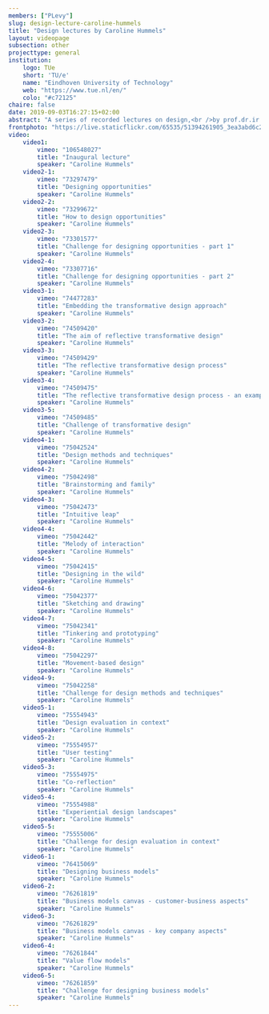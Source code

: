 ```yaml
---
members: ["PLevy"]
slug: design-lecture-caroline-hummels
title: "Design lectures by Caroline Hummels"
layout: videopage
subsection: other
projecttype: general
institution:
    logo: TUe
    short: 'TU/e'
    name: "Eindhoven University of Technology"
    web: "https://www.tue.nl/en/"
    colo: "#c72125"
chaire: false
date: 2019-09-03T16:27:15+02:00
abstract: "A series of recorded lectures on design,<br />by prof.dr.ir. Caroline Hummels @TU/e."
frontphoto: "https://live.staticflickr.com/65535/51394261905_3ea3abd6c2.jpg"
video:
    video1:
        vimeo: "106548027"
        title: "Inaugural lecture"
        speaker: "Caroline Hummels"
    video2-1:
        vimeo: "73297479"
        title: "Designing opportunities"
        speaker: "Caroline Hummels"
    video2-2:
        vimeo: "73299672"
        title: "How to design opportunities"
        speaker: "Caroline Hummels"
    video2-3:
        vimeo: "73301577"
        title: "Challenge for designing opportunities - part 1"
        speaker: "Caroline Hummels"
    video2-4:
        vimeo: "73307716"
        title: "Challenge for designing opportunities - part 2"
        speaker: "Caroline Hummels"
    video3-1:
        vimeo: "74477283"
        title: "Embedding the transformative design approach"
        speaker: "Caroline Hummels"
    video3-2:
        vimeo: "74509420"
        title: "The aim of reflective transformative design"
        speaker: "Caroline Hummels"
    video3-3:
        vimeo: "74509429"
        title: "The reflective transformative design process"
        speaker: "Caroline Hummels"
    video3-4:
        vimeo: "74509475"
        title: "The reflective transformative design process - an example"
        speaker: "Caroline Hummels"
    video3-5:
        vimeo: "74509485"
        title: "Challenge of transformative design"
        speaker: "Caroline Hummels"
    video4-1:
        vimeo: "75042524"
        title: "Design methods and techniques"
        speaker: "Caroline Hummels"
    video4-2:
        vimeo: "75042498"
        title: "Brainstorming and family"
        speaker: "Caroline Hummels"
    video4-3:
        vimeo: "75042473"
        title: "Intuitive leap"
        speaker: "Caroline Hummels"
    video4-4:
        vimeo: "75042442"
        title: "Melody of interaction"
        speaker: "Caroline Hummels"
    video4-5:
        vimeo: "75042415"
        title: "Designing in the wild"
        speaker: "Caroline Hummels"
    video4-6:
        vimeo: "75042377"
        title: "Sketching and drawing"
        speaker: "Caroline Hummels"
    video4-7:
        vimeo: "75042341"
        title: "Tinkering and prototyping"
        speaker: "Caroline Hummels"
    video4-8:
        vimeo: "75042297"
        title: "Movement-based design"
        speaker: "Caroline Hummels"
    video4-9:
        vimeo: "75042258"
        title: "Challenge for design methods and techniques"
        speaker: "Caroline Hummels"
    video5-1:
        vimeo: "75554943"
        title: "Design evaluation in context"
        speaker: "Caroline Hummels"
    video5-2:
        vimeo: "75554957"
        title: "User testing"
        speaker: "Caroline Hummels"
    video5-3:
        vimeo: "75554975"
        title: "Co-reflection"
        speaker: "Caroline Hummels"
    video5-4:
        vimeo: "75554988"
        title: "Experiential design landscapes"
        speaker: "Caroline Hummels"
    video5-5:
        vimeo: "75555006"
        title: "Challenge for design evaluation in context"
        speaker: "Caroline Hummels"
    video6-1:
        vimeo: "76415069"
        title: "Designing business models"
        speaker: "Caroline Hummels"
    video6-2:
        vimeo: "76261819"
        title: "Business models canvas - customer-business aspects"
        speaker: "Caroline Hummels"
    video6-3:
        vimeo: "76261829"
        title: "Business models canvas - key company aspects"
        speaker: "Caroline Hummels"
    video6-4:
        vimeo: "76261844"
        title: "Value flow models"
        speaker: "Caroline Hummels"
    video6-5:
        vimeo: "76261859"
        title: "Challenge for designing business models"
        speaker: "Caroline Hummels"
---
```

